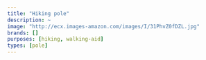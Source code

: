 ```yaml
---
title: "Hiking pole"
description: ~
image: "http://ecx.images-amazon.com/images/I/31PhvZ0fDZL.jpg"
brands: []
purposes: [hiking, walking-aid]
types: [pole]
---
```

